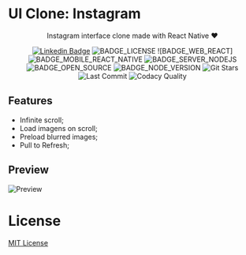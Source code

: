 # UI Clone: Instagram

<p align="center">Instagram interface clone made with React Native ❤️ </p>

<div align="center">  

[![Linkedin Badge](https://img.shields.io/badge/-RodrigoBarbosa-blue?style=flat-square&logo=Linkedin&logoColor=white&link=https://https://www.linkedin.com/in/rodrigo-barbosa-710b10180/)][linkedin]
![BADGE_LICENSE] ![BADGE_WEB_REACT] ![BADGE_MOBILE_REACT_NATIVE] ![BADGE_SERVER_NODEJS] ![BADGE_OPEN_SOURCE] ![BADGE_NODE_VERSION]
![Git Stars][star-badge]
![Last Commit][last-commit-badge]
![Codacy Quality][codacy-badge]

</div>


## Features

- Infinite scroll;
- Load imagens on scroll;
- Preload blurred images;
- Pull to Refresh;

## Preview

![Preview](preview.gif)


# License
[MIT License](/LICENSE)


<!-- VARS -->
[linkedin]: https://www.linkedin.com/in/rodrigo-barbosa-710b10180/,
[license-badge]: https://img.shields.io/github/license/RodrigoBLima/Instagram.Clone?color=%238257E5
[star-badge]: https://img.shields.io/github/stars/RodrigoBLima/Instagram.Clone?color=8257E5&logo=github
[last-commit-badge]: https://img.shields.io/github/last-commit/RodrigoBLima/Instagram.Clone?color=%238257E5
[codacy-badge]: https://app.codacy.com/project/badge/Grade/b2d32fa731984f3e9c3eaa814861c9db
[license-url]: https://github.com/RodrigoBLima/Instagram.Clone/blob/master/LICENSE
[issues-url]: https://github.com/RodrigoBLima/Instagram.Clone/issues/
[node-url]: https://nodejs.org/en
[yarn-url]: https://classic.yarnpkg.com/
[npm-url]:  https://www.npmjs.com/
[expo-url]: https://expo.io/
[BADGE_LICENSE]: https://img.shields.io/github/license/RodrigoBLima/Instagram.Clone
[BADGE_MOBILE_REACT_NATIVE]: https://img.shields.io/badge/mobile-react%20native-blueviolet
[BADGE_SERVER_NODEJS]: https://img.shields.io/badge/server-nodejs-important
[BADGE_OPEN_SOURCE]: https://badges.frapsoft.com/os/v1/open-source.png?v=103
[BADGE_NODE_VERSION]: https://img.shields.io/badge/node-12.18.0-green
[BADGE_NPM_VERSION]: https://img.shields.io/badge/npm-6.14.4-red
[BADGE_OPEN_ISSUES]: https://img.shields.io/github/issues/RodrigoBLima/Instagram.Clone?c

<!-- VARS END -->
